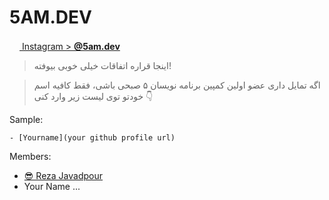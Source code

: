 # **5AM.DEV**
<a href="http://www.instagram.com/reza.javadpour.pb" target="_blank" rel="noreferrer"><img src="https://raw.githubusercontent.com/danielcranney/readme-generator/main/public/icons/socials/instagram.svg" width="16" height="16" /> Instagram >  **@5am.dev**</a>
> اینجا قراره اتفاقات خیلی خوبی بیوفته!

> اگه تمایل داری عضو اولین کمپین برنامه نویسان ۵ صبحی باشی،
> فقط کافیه اسم خودتو توی لیست زیر وارد کنی 👇

Sample:

`- [Yourname](your github profile url)`

Members:
- [😎 Reza Javadpour](https://github.com/Reza-Javadpour)
- Your Name ...
